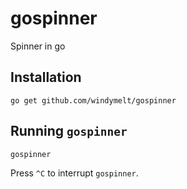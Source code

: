 # gospinner
Spinner in go

## Installation

```shell
go get github.com/windymelt/gospinner
```

## Running `gospinner`

```shell
gospinner
```

Press `^C` to interrupt `gospinner`.
